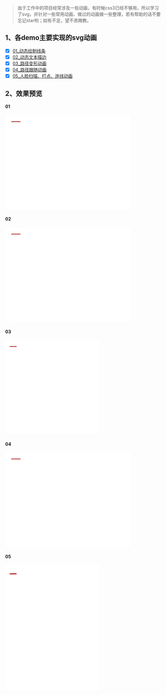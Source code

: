 > 由于工作中的项目经常涉及一些动画，有时候css3已经不够用，所以学习了svg，并针对一些常用动画、做过的动画做一些整理，若有帮助的话不要忘记star哟；如有不足，望不吝赐教。

## 1、各demo主要实现的svg动画

- [x] [01_动态绘制线条](./demos/01_动态绘制线条.html)
- [x] [02_动态文本描边](./demos/02_动态文本描边.html)
- [x] [03_路径变形动画](./demos/03_路径变形动画.html)
- [x] [04_路径跟随动画](./demos/04_路径跟随动画.html)
- [x] [05_人脸扫描、打点、连线动画](./demos/05_人脸扫描、打点、连线动画.html)

## 2、效果预览

#### 01
<img src="./preview/ani_01.gif" width = "400" height = "300" alt="01" />

#### 02
<img src="./preview/ani_01.gif" width = "400" height = "300" alt="02" />

#### 03
<img src="./preview/ani_01.gif" width = "300" height = "300" alt="03" />

#### 04
<img src="./preview/ani_01.gif" width = "400" height = "300" alt="04" />

#### 05
<img src="./preview/ani_01.gif" width = "300" height = "400" alt="05" />
